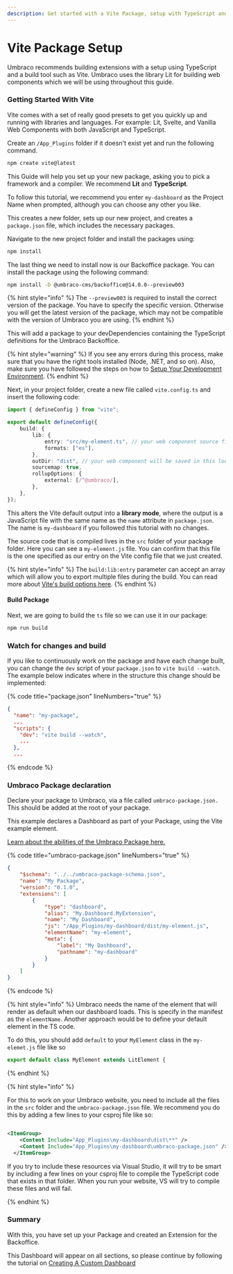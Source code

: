 ```yaml
---
description: Get started with a Vite Package, setup with TypeScript and Lit
---
```


# Vite Package Setup

Umbraco recommends building extensions with a setup using TypeScript and a build tool such as Vite. Umbraco uses the library Lit for building web components which we will be using throughout this guide.

### Getting Started With Vite

Vite comes with a set of really good presets to get you quickly up and running with libraries and languages. For example: Lit, Svelte, and Vanilla Web Components with both JavaScript and TypeScript.

Create an `/App_Plugins` folder if it doesn't exist yet and run the following command.

```bash
npm create vite@latest
```

This Guide will help you set up your new package, asking you to pick a framework and a compiler. We recommend **Lit** and **TypeScript**.

To follow this tutorial, we recommend you enter `my-dashboard` as the Project Name when prompted, although you can choose any other you like.

This creates a new folder, sets up our new project, and creates a `package.json` file, which includes the necessary packages.

Navigate to the new project folder and install the packages using:

```bash
npm install
```

The last thing we need to install now is our Backoffice package. You can install the package using the following command:

```bash
npm install -D @umbraco-cms/backoffice@14.0.0--preview003
```

{% hint style="info" %}
The `--preview003` is required to install the correct version of the package. You have to specify the specific version. Otherwise you will get the latest version of the package, which may not be compatible with the version of Umbraco you are using.
{% endhint %}

This will add a package to your devDependencies containing the TypeScript definitions for the Umbraco Backoffice.

{% hint style="warning" %}
If you see any errors during this process, make sure that you have the right tools installed (Node, .NET, and so on). Also, make sure you have followed the steps on how to [Setup Your Development Environment](./).
{% endhint %}

Next, in your project folder, create a new file called `vite.config.ts` and insert the following code:

```ts
import { defineConfig } from "vite";

export default defineConfig({
    build: {
        lib: {
            entry: "src/my-element.ts", // your web component source file
            formats: ["es"],
        },
        outDir: "dist", // your web component will be saved in this location
        sourcemap: true,
        rollupOptions: {
            external: [/^@umbraco/],
        },
    },
});
```

This alters the Vite default output into a **library mode**, where the output is a JavaScript file with the same name as the `name` attribute in `package.json`. The name is `my-dashboard` if you followed this tutorial with no changes.

The source code that is compiled lives in the `src` folder of your package folder. Here you can see a `my-element.js` file. You can confirm that this file is the one specified as our entry on the Vite config file that we just created.

{% hint style="info" %}
The `build:lib:entry` parameter can accept an array which will allow you to export multiple files during the build. You can read more about [Vite's build options here](https://vitejs.dev/config/build-options.html#build-lib).
{% endhint %}

#### Build Package

Next, we are going to build the `ts` file so we can use it in our package:

```bash
npm run build
```

### Watch for changes and build

If you like to continuously work on the package and have each change built, you can change the `dev` script of your `package.json` to `vite build --watch`.
The example below indicates where in the structure this change should be implemented:

{% code title="package.json" lineNumbers="true" %}
```json
{
  "name": "my-package",
  ...
  "scripts": {
    "dev": "vite build --watch",
    ...
  },
  ...
```
{% endcode %}

### Umbraco Package declaration

Declare your package to Umbraco, via a file called `umbraco-package.json.` This should be added at the root of your package.

This example declares a Dashboard as part of your Package, using the Vite example element.

[Learn about the abilities of the Umbraco Package here.](../package-manifest.md)

{% code title="umbraco-package.json" lineNumbers="true" %}

```json
{
    "$schema": "../../umbraco-package-schema.json",
    "name": "My Package",
    "version": "0.1.0",
    "extensions": [
        {
            "type": "dashboard",
            "alias": "My.Dashboard.MyExtension",
            "name": "My Dashboard",
            "js": "/App_Plugins/my-dashboard/dist/my-element.js",
            "elementName": "my-element",
            "meta": {
                "label": "My Dashboard",
                "pathname": "my-dashboard"
            }
        }
    ]
}
```

{% endcode %}

{% hint style="info" %}
Umbraco needs the name of the element that will render as default when our dashboard loads. This is specify in the manifest as the `elementName`. Another approach would be to define your default element in the TS code.

To do this, you should add `default` to your `MyElement` class in the `my-elemet.js` file like so 

```ts
export default class MyElement extends LitElement {
```

{% endhint %}

{% hint style="info" %}

For this to work on your Umbraco website, you need to include all the files in the `src` folder and the `umbraco-package.json` file. We recommend you do this by adding a few lines to your csproj file like so:

```xml

<ItemGroup>
    <Content Include="App_Plugins\my-dashboard\dist\**" />
    <Content Include="App_Plugins\my-dashboard\umbraco-package.json" />
  </ItemGroup>

```

If you try to include these resources via Visual Studio, it will try to be smart by including a few lines on your csproj file to compile the TypeScript code that exists in that folder. When you run your website, VS will try to compile these files and will fail.

{% endhint %}

### Summary

With this, you have set up your Package and created an Extension for the Backoffice.

This Dashboard will appear on all sections, so please continue by following the tutorial on [Creating A Custom Dashboard](../../tutorials/creating-a-custom-dashboard.md)
